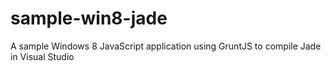 sample-win8-jade
================

A sample Windows 8 JavaScript application using GruntJS to compile Jade in Visual Studio